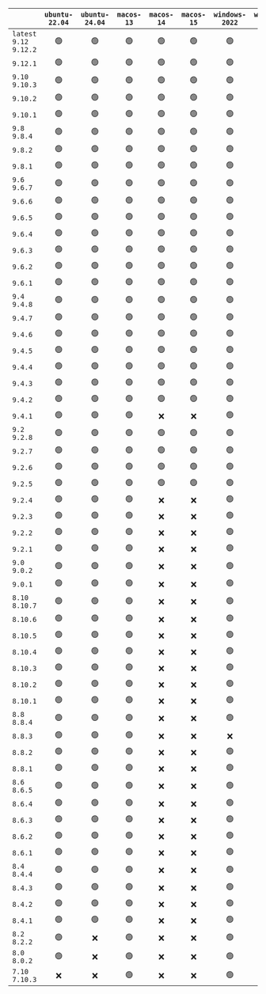 |                          | `ubuntu-22.04` | `ubuntu-24.04` | `macos-13` | `macos-14` | `macos-15` | `windows-2022` | `windows-2025` |
| :----------------------- | :------------: | :------------: | :--------: | :--------: | :--------: | :------------: | :------------: |
| `latest` `9.12` `9.12.2` |       🟢       |       🟢       |     🟢     |     🟢     |     🟢     |       🟢       |       🟢       |
| `9.12.1`                 |       🟢       |       🟢       |     🟢     |     🟢     |     🟢     |       🟢       |       🟢       |
| `9.10` `9.10.3`          |       🟢       |       🟢       |     🟢     |     🟢     |     🟢     |       🟢       |       🟢       |
| `9.10.2`                 |       🟢       |       🟢       |     🟢     |     🟢     |     🟢     |       🟢       |       🟢       |
| `9.10.1`                 |       🟢       |       🟢       |     🟢     |     🟢     |     🟢     |       🟢       |       🟢       |
| `9.8` `9.8.4`            |       🟢       |       🟢       |     🟢     |     🟢     |     🟢     |       🟢       |       🟢       |
| `9.8.2`                  |       🟢       |       🟢       |     🟢     |     🟢     |     🟢     |       🟢       |       🟢       |
| `9.8.1`                  |       🟢       |       🟢       |     🟢     |     🟢     |     🟢     |       🟢       |       🟢       |
| `9.6` `9.6.7`            |       🟢       |       🟢       |     🟢     |     🟢     |     🟢     |       🟢       |       🟢       |
| `9.6.6`                  |       🟢       |       🟢       |     🟢     |     🟢     |     🟢     |       🟢       |       🟢       |
| `9.6.5`                  |       🟢       |       🟢       |     🟢     |     🟢     |     🟢     |       🟢       |       🟢       |
| `9.6.4`                  |       🟢       |       🟢       |     🟢     |     🟢     |     🟢     |       🟢       |       🟢       |
| `9.6.3`                  |       🟢       |       🟢       |     🟢     |     🟢     |     🟢     |       🟢       |       🟢       |
| `9.6.2`                  |       🟢       |       🟢       |     🟢     |     🟢     |     🟢     |       🟢       |       🟢       |
| `9.6.1`                  |       🟢       |       🟢       |     🟢     |     🟢     |     🟢     |       🟢       |       🟢       |
| `9.4` `9.4.8`            |       🟢       |       🟢       |     🟢     |     🟢     |     🟢     |       🟢       |       🟢       |
| `9.4.7`                  |       🟢       |       🟢       |     🟢     |     🟢     |     🟢     |       🟢       |       🟢       |
| `9.4.6`                  |       🟢       |       🟢       |     🟢     |     🟢     |     🟢     |       🟢       |       🟢       |
| `9.4.5`                  |       🟢       |       🟢       |     🟢     |     🟢     |     🟢     |       🟢       |       🟢       |
| `9.4.4`                  |       🟢       |       🟢       |     🟢     |     🟢     |     🟢     |       🟢       |       🟢       |
| `9.4.3`                  |       🟢       |       🟢       |     🟢     |     🟢     |     🟢     |       🟢       |       🟢       |
| `9.4.2`                  |       🟢       |       🟢       |     🟢     |     🟢     |     🟢     |       🟢       |       🟢       |
| `9.4.1`                  |       🟢       |       🟢       |     🟢     |     ❌     |     ❌     |       🟢       |       🟢       |
| `9.2` `9.2.8`            |       🟢       |       🟢       |     🟢     |     🟢     |     🟢     |       🟢       |       🟢       |
| `9.2.7`                  |       🟢       |       🟢       |     🟢     |     🟢     |     🟢     |       🟢       |       🟢       |
| `9.2.6`                  |       🟢       |       🟢       |     🟢     |     🟢     |     🟢     |       🟢       |       🟢       |
| `9.2.5`                  |       🟢       |       🟢       |     🟢     |     🟢     |     🟢     |       🟢       |       🟢       |
| `9.2.4`                  |       🟢       |       🟢       |     🟢     |     ❌     |     ❌     |       🟢       |       🟢       |
| `9.2.3`                  |       🟢       |       🟢       |     🟢     |     ❌     |     ❌     |       🟢       |       🟢       |
| `9.2.2`                  |       🟢       |       🟢       |     🟢     |     ❌     |     ❌     |       🟢       |       🟢       |
| `9.2.1`                  |       🟢       |       🟢       |     🟢     |     ❌     |     ❌     |       🟢       |       🟢       |
| `9.0` `9.0.2`            |       🟢       |       🟢       |     🟢     |     ❌     |     ❌     |       🟢       |       🟢       |
| `9.0.1`                  |       🟢       |       🟢       |     🟢     |     ❌     |     ❌     |       🟢       |       🟢       |
| `8.10` `8.10.7`          |       🟢       |       🟢       |     🟢     |     ❌     |     ❌     |       🟢       |       🟢       |
| `8.10.6`                 |       🟢       |       🟢       |     🟢     |     ❌     |     ❌     |       🟢       |       🟢       |
| `8.10.5`                 |       🟢       |       🟢       |     🟢     |     ❌     |     ❌     |       🟢       |       🟢       |
| `8.10.4`                 |       🟢       |       🟢       |     🟢     |     ❌     |     ❌     |       🟢       |       🟢       |
| `8.10.3`                 |       🟢       |       🟢       |     🟢     |     ❌     |     ❌     |       🟢       |       🟢       |
| `8.10.2`                 |       🟢       |       🟢       |     🟢     |     ❌     |     ❌     |       🟢       |       🟢       |
| `8.10.1`                 |       🟢       |       🟢       |     🟢     |     ❌     |     ❌     |       🟢       |       🟢       |
| `8.8` `8.8.4`            |       🟢       |       🟢       |     🟢     |     ❌     |     ❌     |       🟢       |       🟢       |
| `8.8.3`                  |       🟢       |       🟢       |     🟢     |     ❌     |     ❌     |       ❌       |       ❌       |
| `8.8.2`                  |       🟢       |       🟢       |     🟢     |     ❌     |     ❌     |       🟢       |       🟢       |
| `8.8.1`                  |       🟢       |       🟢       |     🟢     |     ❌     |     ❌     |       🟢       |       🟢       |
| `8.6` `8.6.5`            |       🟢       |       🟢       |     🟢     |     ❌     |     ❌     |       🟢       |       🟢       |
| `8.6.4`                  |       🟢       |       🟢       |     🟢     |     ❌     |     ❌     |       🟢       |       🟢       |
| `8.6.3`                  |       🟢       |       🟢       |     🟢     |     ❌     |     ❌     |       🟢       |       🟢       |
| `8.6.2`                  |       🟢       |       🟢       |     🟢     |     ❌     |     ❌     |       🟢       |       🟢       |
| `8.6.1`                  |       🟢       |       🟢       |     🟢     |     ❌     |     ❌     |       🟢       |       🟢       |
| `8.4` `8.4.4`            |       🟢       |       🟢       |     🟢     |     ❌     |     ❌     |       🟢       |       🟢       |
| `8.4.3`                  |       🟢       |       🟢       |     🟢     |     ❌     |     ❌     |       🟢       |       🟢       |
| `8.4.2`                  |       🟢       |       🟢       |     🟢     |     ❌     |     ❌     |       🟢       |       🟢       |
| `8.4.1`                  |       🟢       |       🟢       |     🟢     |     ❌     |     ❌     |       🟢       |       🟢       |
| `8.2` `8.2.2`            |       🟢       |       ❌       |     🟢     |     ❌     |     ❌     |       🟢       |       🟢       |
| `8.0` `8.0.2`            |       🟢       |       ❌       |     🟢     |     ❌     |     ❌     |       🟢       |       🟢       |
| `7.10` `7.10.3`          |       ❌       |       ❌       |     🟢     |     ❌     |     ❌     |       🟢       |       🟢       |
